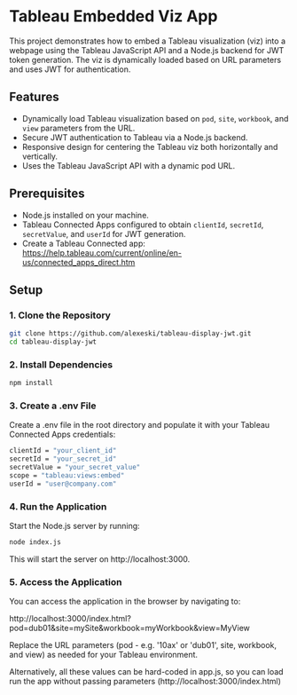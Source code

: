# Tableau Embedded Viz App

This project demonstrates how to embed a Tableau visualization (viz) into a webpage using the Tableau JavaScript API and a Node.js backend for JWT token generation. The viz is dynamically loaded based on URL parameters and uses JWT for authentication.

## Features

- Dynamically load Tableau visualization based on `pod`, `site`, `workbook`, and `view` parameters from the URL.
- Secure JWT authentication to Tableau via a Node.js backend.
- Responsive design for centering the Tableau viz both horizontally and vertically.
- Uses the Tableau JavaScript API with a dynamic pod URL.

## Prerequisites

- Node.js installed on your machine.
- Tableau Connected Apps configured to obtain `clientId`, `secretId`, `secretValue`, and `userId` for JWT generation.
- Create a Tableau Connected app: https://help.tableau.com/current/online/en-us/connected_apps_direct.htm

## Setup

### 1. Clone the Repository

```bash
git clone https://github.com/alexeski/tableau-display-jwt.git
cd tableau-display-jwt
```

### 2. Install Dependencies
```bash
npm install
```

### 3. Create a .env File
Create a .env file in the root directory and populate it with your Tableau Connected Apps credentials:

```bash
clientId = "your_client_id"
secretId = "your_secret_id"
secretValue = "your_secret_value"
scope = "tableau:views:embed"
userId = "user@company.com"
```

### 4. Run the Application

Start the Node.js server by running:

```bash
node index.js
```

This will start the server on http://localhost:3000.

### 5. Access the Application
You can access the application in the browser by navigating to:

http://localhost:3000/index.html?pod=dub01&site=mySite&workbook=myWorkbook&view=MyView

Replace the URL parameters (pod - e.g. '10ax' or 'dub01', site, workbook, and view) as needed for your Tableau environment. 

Alternatively, all these values can be hard-coded in app.js, so you can load run the app without passing parameters (http://localhost:3000/index.html)



